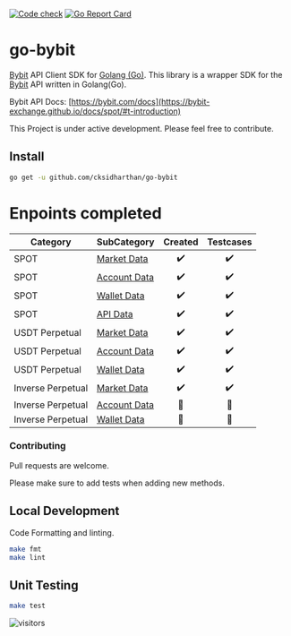 [![Code check](https://github.com/cksidharthan/go-bybit/actions/workflows/ci.yml/badge.svg)](https://github.com/cksidharthan/go-bybit/actions/workflows/ci.yml)
[![Go Report Card](https://goreportcard.com/badge/github.com/cksidharthan/go-bybit)](https://goreportcard.com/report/github.com/cksidharthan/go-bybit)

# go-bybit

[Bybit](https://bybit.com) API Client SDK for [Golang (Go)](https://golang.org/).
This library is a wrapper SDK for the [Bybit](https://bybit.com) API written in Golang(Go).

Bybit API Docs: [https://bybit.com/docs](https://bybit-exchange.github.io/docs/spot/#t-introduction)

This Project is under active development. Please feel free to contribute.

## Install

```bash
go get -u github.com/cksidharthan/go-bybit
```

# Enpoints completed

| Category          | SubCategory                                                                            |      Created       |     Testcases      |
|-------------------|----------------------------------------------------------------------------------------|:------------------:|:------------------:|
| SPOT              | [Market Data](https://bybit-exchange.github.io/docs/spot/#t-marketdata)                | :heavy_check_mark: | :heavy_check_mark: |
| SPOT              | [Account Data](https://bybit-exchange.github.io/docs/spot/#t-accountdata)              | :heavy_check_mark: | :heavy_check_mark: |
| SPOT              | [Wallet Data](https://bybit-exchange.github.io/docs/spot/#t-wallet)                    | :heavy_check_mark: | :heavy_check_mark: |
| SPOT              | [API Data](https://bybit-exchange.github.io/docs/spot/#t-api)                          | :heavy_check_mark: | :heavy_check_mark: |
| USDT Perpetual    | [Market Data](https://bybit-exchange.github.io/docs/futuresV2/linear/#t-marketdata)    | :heavy_check_mark: | :heavy_check_mark: |
| USDT Perpetual    | [Account Data](https://bybit-exchange.github.io/docs/futuresV2/linear/#t-accountdata)  | :heavy_check_mark: | :heavy_check_mark: |
| USDT Perpetual    | [Wallet Data](https://bybit-exchange.github.io/docs/futuresV2/linear/#t-wallet)        | :heavy_check_mark: | :heavy_check_mark: |
| Inverse Perpetual | [Market Data](https://bybit-exchange.github.io/docs/futuresV2/inverse/#t-marketdata)   | :heavy_check_mark: | :heavy_check_mark: |
| Inverse Perpetual | [Account Data](https://bybit-exchange.github.io/docs/futuresV2/inverse/#t-accountdata) |   :construction:   |   :construction:   |
| Inverse Perpetual | [Wallet Data](https://bybit-exchange.github.io/docs/futuresV2/inverse/#t-wallet)       |   :construction:   |   :construction:   |

### Contributing

Pull requests are welcome.

Please make sure to add tests when adding new methods.

## Local Development
Code Formatting and linting.

```bash
make fmt
make lint
```

## Unit Testing

```bash
make test
```
![visitors](https://visitor-badge.glitch.me/badge?page_id=cksidharthan.go-bybit)
